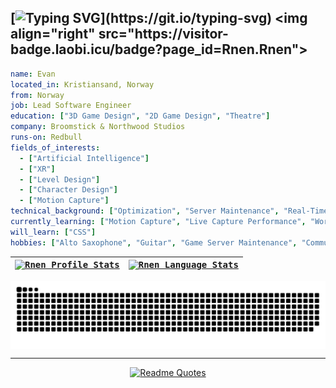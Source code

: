 [![Typing SVG](https://readme-typing-svg.demolab.com?font=Silkscreen&size=25&pause=2000&width=600&lines=%3E+Developer+of+games;%3E+Musician+and+procrastinator...)](https://git.io/typing-svg) <img align="right" src="https://visitor-badge.laobi.icu/badge?page_id=Rnen.Rnen">
---

```yaml
name: Evan
located_in: Kristiansand, Norway
from: Norway
job: Lead Software Engineer
education: ["3D Game Design", "2D Game Design", "Theatre"]
company: Broomstick & Northwood Studios
runs-on: Redbull
fields_of_interests: 
  - ["Artificial Intelligence"]
  - ["XR"]
  - ["Level Design"]
  - ["Character Design"]
  - ["Motion Capture"]
technical_background: ["Optimization", "Server Maintenance", "Real-Time Systems", "Task Automation"]
currently_learning: ["Motion Capture", "Live Capture Performance", "Working with UE5 Nanite"]
will_learn: ["CSS"]
hobbies: ["Alto Saxophone", "Guitar", "Game Server Maintenance", "Community Building", "Games"]
```

<div align = center>
<kbd>

| <a href="https://github.com/Rnen"><img align="center" src="https://github-readme-stats.vercel.app/api?username=Rnen&show_icons=true&title_color=fff&include_all_commits&icon_color=79ff97&text_color=9f9f9f&bg_color=151515&count_private=true&include_all_commits=true" alt="Rnen Profile Stats"/></a> | <a href="https://github.com/Rnen"><img align="center" src="https://github-readme-stats.vercel.app/api/top-langs/?username=Rnen&layout=default&show_icons=true&title_color=fff&icon_color=79ff97&text_color=9f9f9f&bg_color=151515&count_private=true&langs_count=5" alt="Rnen Language Stats"/></a> |
| ------------- | ------------- |
</kbd>
<a href="https://github.com/Rnen"><img width="900" align="center" src="https://github.com/Rnen/Rnen/blob/output/github-contribution-grid-snake.svg" alt="Rnen Profile Stats"/></a>
<hr class="dashed">

[![Readme Quotes](https://quotes-github-readme.vercel.app/api?type=horizontal&theme=nord)](https://github.com/piyushsuthar/github-readme-quotes)
</div>

